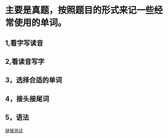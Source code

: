 # 主要是真题，按照题目的形式来记一些经常使用的单词。
## 1,看字写读音






## 2,看读音写字



## 3，选择合适的单词


## 4，接头接尾词

## 5，语法








































[链接测试](./jVerbs.md)
